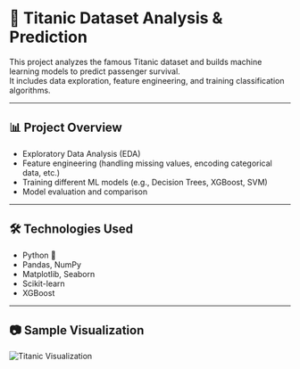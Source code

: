 # 🚢 Titanic Dataset Analysis & Prediction

This project analyzes the famous Titanic dataset and builds machine learning models to predict passenger survival.  
It includes data exploration, feature engineering, and training classification algorithms.

---

## 📊 Project Overview
- Exploratory Data Analysis (EDA)
- Feature engineering (handling missing values, encoding categorical data, etc.)
- Training different ML models (e.g., Decision Trees, XGBoost, SVM)
- Model evaluation and comparison

---

## 🛠️ Technologies Used
- Python 🐍
- Pandas, NumPy
- Matplotlib, Seaborn
- Scikit-learn
- XGBoost

---
## 📷 Sample Visualization

![Titanic Visualization](https://github.com/MaroAdel1/Titanic-Dataset/titanic.png?raw=true)

